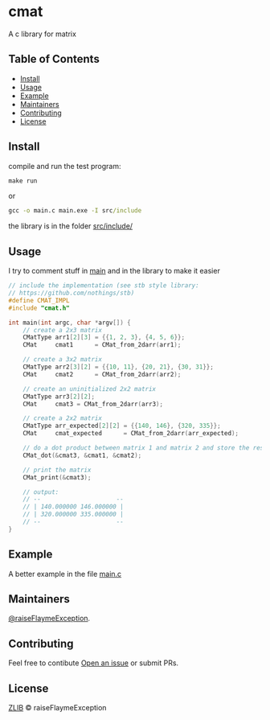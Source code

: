 # cmat

A c library for matrix

## Table of Contents

- [Install](#install)
- [Usage](#usage)
- [Example](#example)
- [Maintainers](#maintainers)
- [Contributing](#contributing)
- [License](#license)

## Install

compile and run the test program:
```cmd
make run

```
or

```cmd
gcc -o main.c main.exe -I src/include
```

the library is in the folder [src/include/](src/include/)

## Usage

I try to comment stuff in [main](#main) and in the library to make it easier

```c
// include the implementation (see stb style library:
// https://github.com/nothings/stb)
#define CMAT_IMPL
#include "cmat.h"

int main(int argc, char *argv[]) {
    // create a 2x3 matrix
    CMatType arr1[2][3] = {{1, 2, 3}, {4, 5, 6}};
    CMat     cmat1      = CMat_from_2darr(arr1);

    // create a 3x2 matrix
    CMatType arr2[3][2] = {{10, 11}, {20, 21}, {30, 31}};
    CMat     cmat2      = CMat_from_2darr(arr2);

    // create an uninitialized 2x2 matrix
    CMatType arr3[2][2];
    CMat     cmat3 = CMat_from_2darr(arr3);

    // create a 2x2 matrix
    CMatType arr_expected[2][2] = {{140, 146}, {320, 335}};
    CMat     cmat_expected      = CMat_from_2darr(arr_expected);

    // do a dot product between matrix 1 and matrix 2 and store the result in 3
    CMat_dot(&cmat3, &cmat1, &cmat2);

    // print the matrix
    CMat_print(&cmat3);

    // output:
    // --                     --
    // | 140.000000 146.000000 |
    // | 320.000000 335.000000 |
    // --                     -- 
}
```

## Example

A better example in the file [main.c](main.c)

## Maintainers

[@raiseFlaymeException](https://github.com/raiseFlaymeException).

## Contributing

Feel free to contibute [Open an issue](https://github.com/raiseFlaymeException/cmat/issues/new) or submit PRs.

## License

[ZLIB](LICENSE) © raiseFlaymeException
